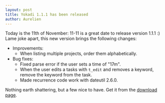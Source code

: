 ```yaml
---
layout: post
title: Yokadi 1.1.1 has been released
author: Aurelien
---
```


Today is the 11th of November: 11-11 is a great date to release version 1.1.1 :) Lame joke apart, this new version brings the following changes:

- Improvements:
    - When listing multiple projects, order them alphabetically.
- Bug fixes:
    - Fixed parse error if the user sets a time of "17m".
    - When the user edits a tasks with `t_edit` and removes a keyword, remove the keyword from the task.
    - Made recurrence code work with dateutil 2.6.0.

Nothing earth shattering, but a few nice to have. Get it from the [download page](/download.html).
